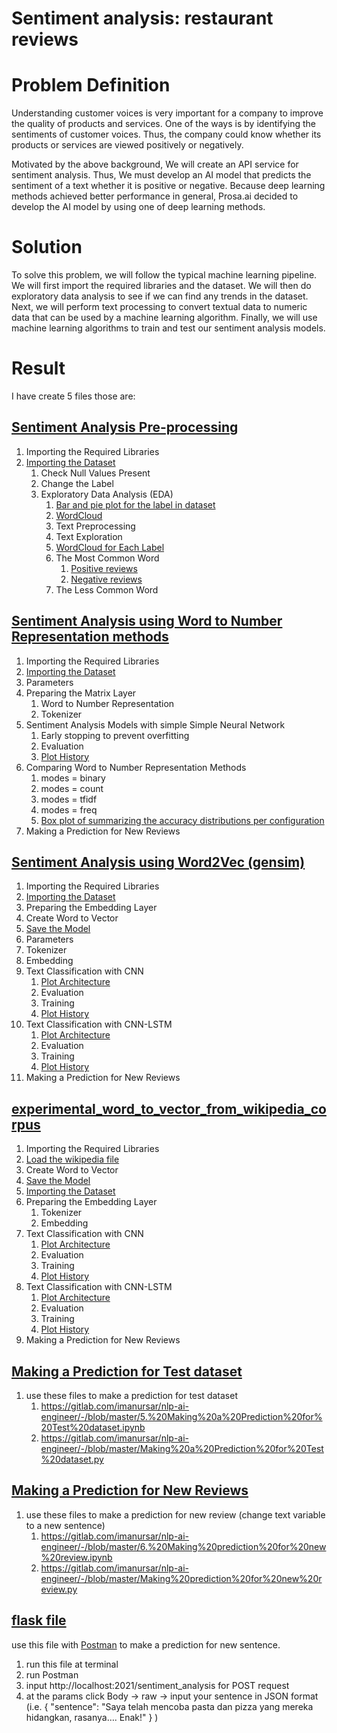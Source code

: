 # Sentiment analysis: restaurant reviews

Problem Definition
==================

Understanding customer voices is very important for a company to improve the quality of products and services. One of the ways is by identifying the sentiments of customer voices. Thus, the company could know whether its products or services are viewed positively or negatively.

Motivated by the above background, We will create an API service for sentiment analysis. Thus, We must develop an AI model that predicts the sentiment of a text whether it is positive or negative. Because deep learning methods achieved better performance in general, Prosa.ai decided to develop the AI model by using one of deep learning methods.

Solution
========

To solve this problem, we will follow the typical machine learning pipeline. We will first import the required libraries and the dataset. We will then do exploratory data analysis to see if we can find any trends in the dataset. Next, we will perform text processing to convert textual data to numeric data that can be used by a machine learning algorithm. Finally, we will use machine learning algorithms to train and test our sentiment analysis models.

Result
======

I have create 5 files those are:

## [Sentiment Analysis Pre-processing](https://gitlab.com/imanursar/nlp-ai-engineer/-/blob/master/1.%20Sentiment%20Analysis%20Pre-pocessing.ipynb)
1.	Importing the Required Libraries
2.	[Importing the Dataset](https://gitlab.com/imanursar/nlp-ai-engineer/-/blob/master/DATA/train_data_restaurant.tsv)
	1.	Check Null Values Present
	2.	Change the Label
	3.	Exploratory Data Analysis (EDA)
		1.	[Bar and pie plot for the label in dataset](https://gitlab.com/imanursar/nlp-ai-engineer/-/blob/master/image/label_ratio.png)
		2.	[WordCloud](https://gitlab.com/imanursar/nlp-ai-engineer/-/blob/master/image/wordcloud_all_data.png)
		3.	Text Preprocessing
		4.	Text Exploration
		5.	[WordCloud for Each Label](https://gitlab.com/imanursar/nlp-ai-engineer/-/blob/master/image/wordcloud_for_each_label.png)
		6.	The Most Common Word
			1.	[Positive reviews](https://gitlab.com/imanursar/nlp-ai-engineer/-/blob/master/image/most_common_word_in_positive_label.png)
			2.	[Negative reviews](https://gitlab.com/imanursar/nlp-ai-engineer/-/blob/master/image/most_common_word_in_negative_label.png)
		7.	The Less Common Word

## [Sentiment Analysis using Word to Number Representation methods](https://gitlab.com/imanursar/nlp-ai-engineer/-/blob/master/2.%20Sentiment%20Analysis%20using%20Word%20to%20Number%20Representation%20methods.ipynb)
1.	Importing the Required Libraries
2.	[Importing the Dataset](https://gitlab.com/imanursar/nlp-ai-engineer/-/blob/master/DATA/clean_text_train)
3.	Parameters
4.	Preparing the Matrix Layer
	1.	Word to Number Representation
	2.	Tokenizer
5.	Sentiment Analysis Models with simple Simple Neural Network
	1.	Early stopping to prevent overfitting
	2.	Evaluation
	3.	[Plot History](https://gitlab.com/imanursar/nlp-ai-engineer/-/blob/master/image/accuration_and_loss_plot_matrix_input.png)
6.	Comparing Word to Number Representation Methods
	1.	modes = binary
	2.	modes = count
	3.	modes = tfidf
	4.	modes = freq
	5.	[Box plot of summarizing the accuracy distributions per configuration](https://gitlab.com/imanursar/nlp-ai-engineer/-/blob/master/image/box_plot_of_summarizing_the_accuracy_distributions_per_configuration.png)
7.	Making a Prediction for New Reviews

## [Sentiment Analysis using Word2Vec (gensim)](https://gitlab.com/imanursar/nlp-ai-engineer/-/blob/master/3.%20Sentiment%20Analysis%20using%20Word2Vec%20(gensim).ipynb)
1.	Importing the Required Libraries
2.	[Importing the Dataset](https://gitlab.com/imanursar/nlp-ai-engineer/-/blob/master/DATA/clean_text_train)
3.	Preparing the Embedding Layer
4.	Create Word to Vector
5.	[Save the Model](https://gitlab.com/imanursar/nlp-ai-engineer/-/blob/master/model/model_w2v_skipgram.bin)
6.	Parameters
7.	Tokenizer
8.	Embedding
9.	Text Classification with CNN
	1.	[Plot Architecture](https://gitlab.com/imanursar/nlp-ai-engineer/-/blob/master/image/model_CNN.png)
	2.	Evaluation
	3.	Training
	4.	[Plot History](https://gitlab.com/imanursar/nlp-ai-engineer/-/blob/master/image/accuracy_and_loss_cnn_lstm_model.png)
10.	Text Classification with CNN-LSTM
	1.	[Plot Architecture](https://gitlab.com/imanursar/nlp-ai-engineer/-/blob/master/image/model_CNN_LSTM.png)
	2.	Evaluation
	3.	Training
	4.	[Plot History](https://gitlab.com/imanursar/nlp-ai-engineer/-/blob/master/image/accuracy_and_loss_cnn_model.png)
11.	Making a Prediction for New Reviews

## [experimental_word_to_vector_from_wikipedia_corpus](https://gitlab.com/imanursar/nlp-ai-engineer/-/blob/master/4.%20experimental_word_to_vector_from_wikipedia_corpus.ipynb)
1.	Importing the Required Libraries
2.	[Load the wikipedia file](https://dumps.wikimedia.org/idwiki/latest/idwiki-latest-pages-articles.xml.bz2)
3.	Create Word to Vector
4.	[Save the Model](https://gitlab.com/imanursar/nlp-ai-engineer/-/blob/master/model/wiki.id.word2vec.model)
5.	[Importing the Dataset](https://gitlab.com/imanursar/nlp-ai-engineer/-/blob/master/DATA/clean_text_train)
6.	Preparing the Embedding Layer
	1.	Tokenizer
	2.	Embedding
7.	Text Classification with CNN
	1.	[Plot Architecture](https://gitlab.com/imanursar/nlp-ai-engineer/-/blob/master/image/model_CNN_wiki.png)
	2.	Evaluation
	3.	Training
	4.	[Plot History](https://gitlab.com/imanursar/nlp-ai-engineer/-/blob/master/image/accuracy_and_loss_cnn_wiki_model.png)
8.	Text Classification with CNN-LSTM
	1.	[Plot Architecture](https://gitlab.com/imanursar/nlp-ai-engineer/-/blob/master/image/model_CNN_LSTM_wiki.png)
	2.	Evaluation
	3.	Training
	4.	[Plot History](https://gitlab.com/imanursar/nlp-ai-engineer/-/blob/master/image/accuracy_and_loss_cnn_wiki_model.png)
9.	Making a Prediction for New Reviews

## [Making a Prediction for Test dataset](https://gitlab.com/imanursar/nlp-ai-engineer/-/blob/master/5.%20Making%20a%20Prediction%20for%20Test%20dataset.ipynb)
1.	use these files to make a prediction for test dataset 
	1.	https://gitlab.com/imanursar/nlp-ai-engineer/-/blob/master/5.%20Making%20a%20Prediction%20for%20Test%20dataset.ipynb
	2.	https://gitlab.com/imanursar/nlp-ai-engineer/-/blob/master/Making%20a%20Prediction%20for%20Test%20dataset.py

## [Making a Prediction for New Reviews](https://gitlab.com/imanursar/nlp-ai-engineer/-/blob/master/6.%20Making%20prediction%20for%20new%20review.ipynb)
1.	use these files to make a prediction for new review (change text variable to a new sentence)
	1.	https://gitlab.com/imanursar/nlp-ai-engineer/-/blob/master/6.%20Making%20prediction%20for%20new%20review.ipynb
	2.	https://gitlab.com/imanursar/nlp-ai-engineer/-/blob/master/Making%20prediction%20for%20new%20review.py

## [flask file](https://gitlab.com/imanursar/nlp-ai-engineer/-/blob/master/flask_file.py)
use this file with [Postman](https://www.postman.com/) to make a prediction for new sentence. 
1.	run this file at terminal
2.	run Postman
3.	input http://localhost:2021/sentiment_analysis for POST request
4.	at the params click Body -> raw -> input your sentence in JSON format
(i.e. 
{
    "sentence": "Saya telah mencoba pasta dan pizza yang mereka hidangkan, rasanya…. Enak!"
}
)
